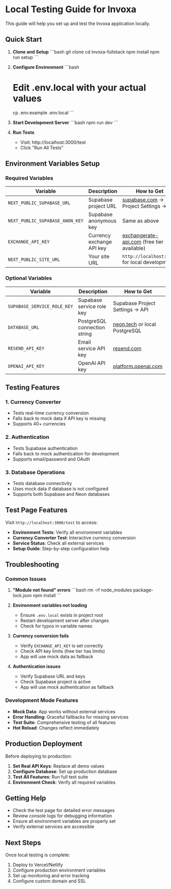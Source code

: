 # Local Testing Guide for Invoxa

This guide will help you set up and test the Invoxa application locally.

## Quick Start

1. **Clone and Setup**
   \`\`\`bash
   git clone <repository-url>
   cd invoxa-fullstack
   npm install
   npm run setup
   \`\`\`

2. **Configure Environment**
   \`\`\`bash
   # Edit .env.local with your actual values
   cp .env.example .env.local
   \`\`\`

3. **Start Development Server**
   \`\`\`bash
   npm run dev
   \`\`\`

4. **Run Tests**
   - Visit: http://localhost:3000/test
   - Click "Run All Tests"

## Environment Variables Setup

### Required Variables

| Variable | Description | How to Get |
|----------|-------------|------------|
| `NEXT_PUBLIC_SUPABASE_URL` | Supabase project URL | [supabase.com](https://supabase.com) → Project Settings → API |
| `NEXT_PUBLIC_SUPABASE_ANON_KEY` | Supabase anonymous key | Same as above |
| `EXCHANGE_API_KEY` | Currency exchange API key | [exchangerate-api.com](https://exchangerate-api.com) (free tier available) |
| `NEXT_PUBLIC_SITE_URL` | Your site URL | `http://localhost:3000` for local development |

### Optional Variables

| Variable | Description | How to Get |
|----------|-------------|------------|
| `SUPABASE_SERVICE_ROLE_KEY` | Supabase service role key | Supabase Project Settings → API |
| `DATABASE_URL` | PostgreSQL connection string | [neon.tech](https://neon.tech) or local PostgreSQL |
| `RESEND_API_KEY` | Email service API key | [resend.com](https://resend.com) |
| `OPENAI_API_KEY` | OpenAI API key | [platform.openai.com](https://platform.openai.com) |

## Testing Features

### 1. Currency Converter
- Tests real-time currency conversion
- Falls back to mock data if API key is missing
- Supports 40+ currencies

### 2. Authentication
- Tests Supabase authentication
- Falls back to mock authentication for development
- Supports email/password and OAuth

### 3. Database Operations
- Tests database connectivity
- Uses mock data if database is not configured
- Supports both Supabase and Neon databases

## Test Page Features

Visit `http://localhost:3000/test` to access:

- **Environment Tests**: Verify all environment variables
- **Currency Converter Test**: Interactive currency conversion
- **Service Status**: Check all external services
- **Setup Guide**: Step-by-step configuration help

## Troubleshooting

### Common Issues

1. **"Module not found" errors**
   \`\`\`bash
   rm -rf node_modules package-lock.json
   npm install
   \`\`\`

2. **Environment variables not loading**
   - Ensure `.env.local` exists in project root
   - Restart development server after changes
   - Check for typos in variable names

3. **Currency conversion fails**
   - Verify `EXCHANGE_API_KEY` is set correctly
   - Check API key limits (free tier has limits)
   - App will use mock data as fallback

4. **Authentication issues**
   - Verify Supabase URL and keys
   - Check Supabase project is active
   - App will use mock authentication as fallback

### Development Mode Features

- **Mock Data**: App works without external services
- **Error Handling**: Graceful fallbacks for missing services
- **Test Suite**: Comprehensive testing of all features
- **Hot Reload**: Changes reflect immediately

## Production Deployment

Before deploying to production:

1. **Set Real API Keys**: Replace all demo values
2. **Configure Database**: Set up production database
3. **Test All Features**: Run full test suite
4. **Environment Check**: Verify all required variables

## Getting Help

- Check the test page for detailed error messages
- Review console logs for debugging information
- Ensure all environment variables are properly set
- Verify external services are accessible

## Next Steps

Once local testing is complete:
1. Deploy to Vercel/Netlify
2. Configure production environment variables
3. Set up monitoring and error tracking
4. Configure custom domain and SSL
